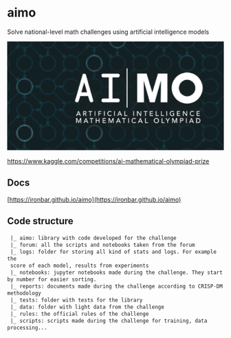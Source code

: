 # aimo

Solve national-level math challenges using artificial intelligence models

![aimo_logo](res/2024-04-19-13-21-23.png)

https://www.kaggle.com/competitions/ai-mathematical-olympiad-prize

## Docs

[https://ironbar.github.io/aimo](https://ironbar.github.io/aimo)

## Code structure

     |_ aimo: library with code developed for the challenge
     |_ forum: all the scripts and notebooks taken from the forum
     |_ logs: folder for storing all kind of stats and logs. For example the
     score of each model, results from experiments
     |_ notebooks: jupyter notebooks made during the challenge. They start by number for easier sorting.
     |_ reports: documents made during the challenge according to CRISP-DM methodology
     |_ tests: folder with tests for the library
     |_ data: folder with light data from the challenge
     |_ rules: the official rules of the challenge
     |_ scripts: scripts made during the challenge for training, data processing...
